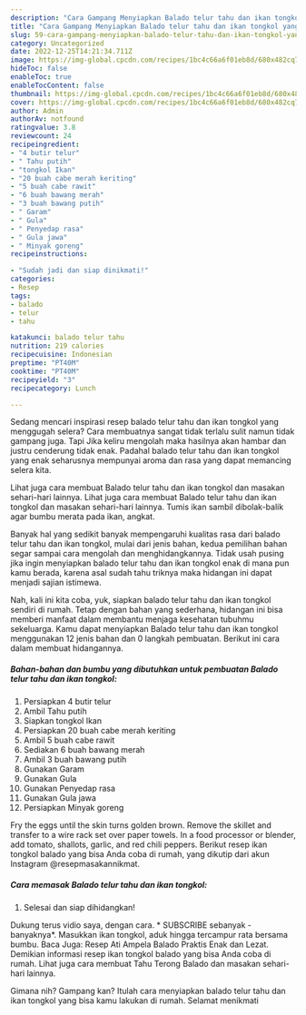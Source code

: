 ```yaml
---
description: "Cara Gampang Menyiapkan Balado telur tahu dan ikan tongkol yang Bikin Ngiler, Buat Buka Puasa Enak Banget"
title: "Cara Gampang Menyiapkan Balado telur tahu dan ikan tongkol yang Bikin Ngiler, Buat Buka Puasa Enak Banget"
slug: 59-cara-gampang-menyiapkan-balado-telur-tahu-dan-ikan-tongkol-yang-bikin-ngiler-buat-buka-puasa-enak-banget
category: Uncategorized
date: 2022-12-25T14:21:34.711Z
image: https://img-global.cpcdn.com/recipes/1bc4c66a6f01eb8d/680x482cq70/balado-telur-tahu-dan-ikan-tongkol-foto-resep-utama.jpg
hideToc: false
enableToc: true
enableTocContent: false
thumbnail: https://img-global.cpcdn.com/recipes/1bc4c66a6f01eb8d/680x482cq70/balado-telur-tahu-dan-ikan-tongkol-foto-resep-utama.jpg
cover: https://img-global.cpcdn.com/recipes/1bc4c66a6f01eb8d/680x482cq70/balado-telur-tahu-dan-ikan-tongkol-foto-resep-utama.jpg
author: Admin
authorAv: notfound
ratingvalue: 3.8
reviewcount: 24
recipeingredient:
- "4 butir telur"
- " Tahu putih"
- "tongkol Ikan"
- "20 buah cabe merah keriting"
- "5 buah cabe rawit"
- "6 buah bawang merah"
- "3 buah bawang putih"
- " Garam"
- " Gula"
- " Penyedap rasa"
- " Gula jawa"
- " Minyak goreng"
recipeinstructions:

- "Sudah jadi dan siap dinikmati!"
categories:
- Resep
tags:
- balado
- telur
- tahu

katakunci: balado telur tahu 
nutrition: 219 calories
recipecuisine: Indonesian
preptime: "PT40M"
cooktime: "PT40M"
recipeyield: "3"
recipecategory: Lunch

---
```



Sedang mencari inspirasi resep balado telur tahu dan ikan tongkol yang menggugah selera? Cara membuatnya sangat tidak terlalu sulit namun tidak gampang juga. Tapi Jika keliru mengolah maka hasilnya akan hambar dan justru cenderung tidak enak. Padahal balado telur tahu dan ikan tongkol yang enak seharusnya mempunyai aroma dan rasa yang dapat memancing selera kita.


Lihat juga cara membuat Balado telur tahu dan ikan tongkol dan masakan sehari-hari lainnya. Lihat juga cara membuat Balado telur tahu dan ikan tongkol dan masakan sehari-hari lainnya. Tumis ikan sambil dibolak-balik agar bumbu merata pada ikan, angkat.

Banyak hal yang sedikit banyak mempengaruhi kualitas rasa dari balado telur tahu dan ikan tongkol, mulai dari jenis bahan, kedua pemilihan bahan segar sampai cara mengolah dan menghidangkannya. Tidak usah pusing jika ingin menyiapkan balado telur tahu dan ikan tongkol enak di mana pun kamu berada, karena asal sudah tahu triknya maka hidangan ini dapat menjadi sajian istimewa.


Nah, kali ini kita coba, yuk, siapkan balado telur tahu dan ikan tongkol sendiri di rumah. Tetap dengan bahan yang sederhana, hidangan ini bisa memberi manfaat dalam membantu menjaga kesehatan tubuhmu sekeluarga. Kamu dapat menyiapkan Balado telur tahu dan ikan tongkol menggunakan 12 jenis bahan dan 0 langkah pembuatan. Berikut ini cara dalam membuat hidangannya.

<!--inarticleads1-->

##### Bahan-bahan dan bumbu yang dibutuhkan untuk pembuatan Balado telur tahu dan ikan tongkol:

1. Persiapkan 4 butir telur
1. Ambil  Tahu putih
1. Siapkan tongkol Ikan
1. Persiapkan 20 buah cabe merah keriting
1. Ambil 5 buah cabe rawit
1. Sediakan 6 buah bawang merah
1. Ambil 3 buah bawang putih
1. Gunakan  Garam
1. Gunakan  Gula
1. Gunakan  Penyedap rasa
1. Gunakan  Gula jawa
1. Persiapkan  Minyak goreng


Fry the eggs until the skin turns golden brown. Remove the skillet and transfer to a wire rack set over paper towels. In a food processor or blender, add tomato, shallots, garlic, and red chili peppers. Berikut resep ikan tongkol balado yang bisa Anda coba di rumah, yang dikutip dari akun Instagram @resepmasakannikmat. 

<!--inarticleads2-->

##### Cara memasak Balado telur tahu dan ikan tongkol:


1. Selesai dan siap dihidangkan!

Dukung terus vidio saya, dengan cara. * SUBSCRIBE sebanyak - banyaknya*. Masukkan ikan tongkol, aduk hingga tercampur rata bersama bumbu. Baca Juga: Resep Ati Ampela Balado Praktis Enak dan Lezat. Demikian informasi resep ikan tongkol balado yang bisa Anda coba di rumah. Lihat juga cara membuat Tahu Terong Balado dan masakan sehari-hari lainnya. 

Gimana nih? Gampang kan? Itulah cara menyiapkan balado telur tahu dan ikan tongkol yang bisa kamu lakukan di rumah. Selamat menikmati
